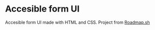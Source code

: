 # Accesible form UI
Accesible form UI made with HTML and CSS. 
Project from [Roadmap.sh](https://roadmap.sh/projects/accessible-form-ui)

